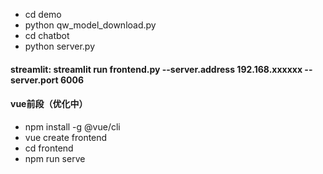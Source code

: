 - cd demo
- python qw_model_download.py
- cd chatbot
- python server.py
#### streamlit: streamlit run frontend.py --server.address 192.168.xxxxxx --server.port 6006
#### vue前段（优化中）
- npm install -g @vue/cli
- vue create frontend
- cd frontend
- npm run serve
